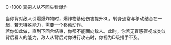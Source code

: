 <title>真男人从不回头看爆炸</title>
<meta name="GENERATOR" content="WinCHM">
<meta http-equiv="Content-Type" content="text/html; charset=gb2312">
<br>C+1000 真男人从不回头看爆炸
<br>
<br>当你背对敌人引爆爆炸物时，爆炸物基础伤害提升3L。转身通常与移动结合在一起，若无特殊能力，需要一个移动动作。
<br>若你如此做，直到下回合结束，你都不能面向敌人。此时，你若无盲感盲视或类似背后看人的能力，敌人从背后对你进行攻击时，你视为D级措手不及。